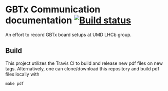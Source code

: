 # GBTx Communication documentation [![Build status](https://travis-ci.com/ypsun-umd/gbtx_communication_doc.svg?master)](https://travis-ci.com/ypsun-umd)
An effort to record GBTx board setups at UMD LHCb group.

## Build
This project utilizes the Travis CI to build and release new pdf files on new tags.
Alternatively, one can clone/download this repository and build pdf files locally with
```
make pdf
```
